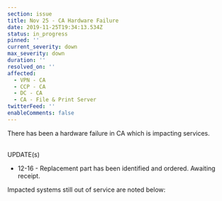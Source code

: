```yaml
---
section: issue
title: Nov 25 - CA Hardware Failure
date: 2019-11-25T19:34:13.534Z
status: in_progress
pinned: ''
current_severity: down
max_severity: down
duration: ''
resolved_on: ''
affected:
  - VPN - CA
  - CCP - CA
  - DC - CA
  - CA - File & Print Server
twitterFeed: ''
enableComments: false
---
```

There has been a hardware failure in CA which is impacting services.<br><br>

UPDATE(s)<br>

* 12-16 - Replacement part has been identified and ordered.  Awaiting receipt.

Impacted systems still out of service are noted below:

